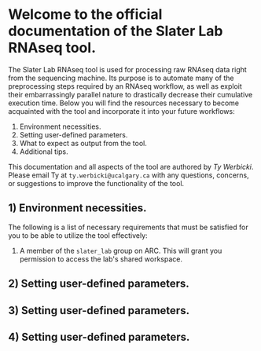 # Welcome to the official documentation of the Slater Lab RNAseq tool.

The Slater Lab RNAseq tool is used for processing raw RNAseq data right from the sequencing machine. Its purpose is to automate many of the preprocessing steps required by an RNAseq workflow, as well as exploit their embarrassingly parallel nature to drastically decrease their cumulative execution time. Below you will find the resources necessary to become acquainted with the tool and incorporate it into your future workflows:

1. Environment necessities.
2. Setting user-defined parameters.
3. What to expect as output from the tool.
4. Additional tips.

This documentation and all aspects of the tool are authored by *Ty Werbicki*. Please email Ty at `ty.werbicki@ucalgary.ca` with any questions, concerns, or suggestions to improve the functionality of the tool.


## 1) Environment necessities.

The following is a list of necessary requirements that must be satisfied for you to be able to utilize the tool effectively:

1. A member of the `slater_lab` group on ARC. This will grant you permission to access the lab's shared workspace.

## 2) Setting user-defined parameters.


## 3) Setting user-defined parameters.



## 4) Setting user-defined parameters.
